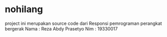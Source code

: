# nohilang
project ini merupakan source code dari Responsi pemrograman perangkat bergerak
Nama : Reza Abdy Prasetyo
Nim  : 19330017
